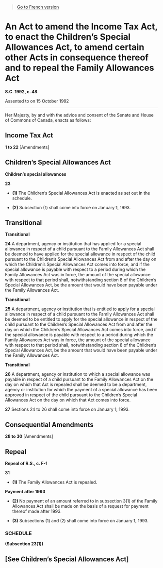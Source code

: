 > [Go to French version](/fr/Lois/Lois%20du%20Canada/1992/ch.%2048.md)

# An Act to amend the Income Tax Act, to enact the Children’s Special Allowances Act, to amend certain other Acts in consequence thereof and to repeal the Family Allowances Act

**S.C. 1992, c. 48**


Assented to on 15 October 1992

----------



Her Majesty, by and with the advice and consent of the Senate and House of Commons of Canada, enacts as follows:






## Income Tax Act


**1 to 22** [Amendments]




## Children’s Special Allowances Act



**Children’s special allowances**

**23** 

- **(1)** The Children’s Special Allowances Act is enacted as set out in the schedule.

- **(2)** Subsection (1) shall come into force on January 1, 1993.




## Transitional



**Transitional**

**24** A department, agency or institution that has applied for a special allowance in respect of a child pursuant to the Family Allowances Act shall be deemed to have applied for the special allowance in respect of the child pursuant to the Children’s Special Allowances Act from and after the day on which the Children’s Special Allowances Act comes into force, and if the special allowance is payable with respect to a period during which the Family Allowances Act was in force, the amount of the special allowance with respect to that period shall, notwithstanding section 8 of the Children’s Special Allowances Act, be the amount that would have been payable under the Family Allowances Act.




**Transitional**

**25** A department, agency or institution that is entitled to apply for a special allowance in respect of a child pursuant to the Family Allowances Act shall be deemed to be entitled to apply for the special allowance in respect of the child pursuant to the Children’s Special Allowances Act from and after the day on which the Children’s Special Allowances Act comes into force, and if the special allowance is payable with respect to a period during which the Family Allowances Act was in force, the amount of the special allowance with respect to that period shall, notwithstanding section 8 of the Children’s Special Allowances Act, be the amount that would have been payable under the Family Allowances Act.




**Transitional**

**26** A department, agency or institution to which a special allowance was payable in respect of a child pursuant to the Family Allowances Act on the day on which that Act is repealed shall be deemed to be a department, agency or institution for which the payment of a special allowance has been approved in respect of the child pursuant to the Children’s Special Allowances Act on the day on which that Act comes into force.



**27** Sections 24 to 26 shall come into force on January 1, 1993.




## Consequential Amendments


**28 to 30** [Amendments]




## Repeal



**Repeal of R.S., c. F-1**

**31** 

- **(1)** The Family Allowances Act is repealed.

**Payment after 1993**

- **(2)** No payment of an amount referred to in subsection 3(1) of the Family Allowances Act shall be made on the basis of a request for payment thereof made after 1993.

- **(3)** Subsections (1) and (2) shall come into force on January 1, 1993.




### **SCHEDULE** 
**(Subsection 23(1))**
## [See Children’s Special Allowances Act]


